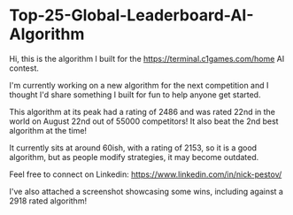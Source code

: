 # Top-25-Global-Leaderboard-AI-Algorithm
Hi, this is the algorithm I built for the https://terminal.c1games.com/home AI contest. 

I'm currently working on a new algorithm for the next competition and I thought I'd share something I built for fun to help anyone get started. 

This algorithm at its peak had a rating of 2486 and was rated 22nd in the world on August 22nd out of 55000 competitors! It also beat the 2nd best algorithm at the time!  

It currently sits at around 60ish, with a rating of 2153, so it is a good algorithm, but as people modify strategies, it may become outdated.

Feel free to connect on Linkedin: https://www.linkedin.com/in/nick-pestov/

I've also attached a screenshot showcasing some wins, including against a 2918 rated algorithm!


